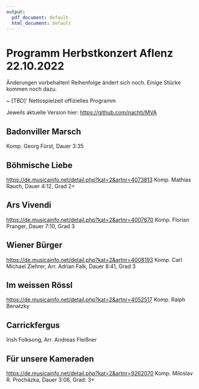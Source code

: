 ```yaml
---
output:
  pdf_document: default
  html_document: default
---
```


# Programm Herbstkonzert Aflenz 22.10.2022

Änderungen vorbehalten!
Reihenfolge ändert sich noch. Einige Stücke kommen noch dazu.

~ [TBD]' Nettospielzeit offizielles Programm

Jeweils aktuelle Version hier:
https://github.com/nachti/MVA


## Badonviller Marsch
Komp. Georg Fürst, Dauer 3:35

## Böhmische Liebe
https://de.musicainfo.net/detail.php?kat=2&artnr=4073813
Komp. Mathias Rauch, Dauer 4:12, Grad 2+

## Ars Vivendi
https://de.musicainfo.net/detail.php?kat=2&artnr=4007670
Komp. Florian Pranger, Dauer 7:10, Grad 3

## Wiener Bürger
https://de.musicainfo.net/detail.php?kat=2&artnr=4008193
Komp. Carl Michael Ziehrer, Arr. Adrian Falk, Dauer 8:41, Grad 3

## Im weissen Rössl
https://de.musicainfo.net/detail.php?kat=2&artnr=4052517
Komp. Ralph Benatzky

## Carrickfergus
Irish Folksong, Arr. Andreas Fleißner

## Für unsere Kameraden
https://de.musicainfo.net/detail.php?kat=2&artnr=9262070
Komp. Miloslav R. Procházka, Dauer 3:06, Grad: 3+
